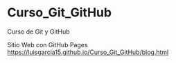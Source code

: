 # Curso_Git_GitHub
Curso de Git y GitHub

Sitio Web con GitHub Pages
https://luisgarcia15.github.io/Curso_Git_GitHub/blog.html